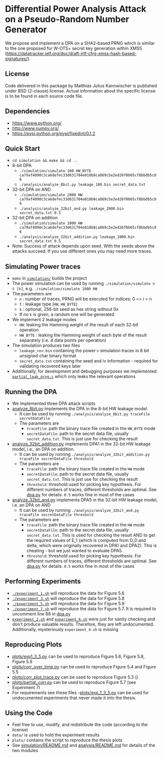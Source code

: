 # Differential Power Analysis Attack on a Pseudo-Random Number Generator
We propose and implement a DPA on a SHA2-based PRNG which is similar to the one proposed for W-OTS+ secret key generation within XMSS (https://datatracker.ietf.org/doc/draft-irtf-cfrg-xmss-hash-based-signatures/).

## License
Code delivered in this package by Matthias Julius Kannwischer is published under BSD (2-clause) license. Actual information about the specific license is to be found in each source code file.

## Dependencies
 - https://www.python.org/
 - http://www.numpy.org/
 - https://pypi.python.org/pypi/fixedint/0.1.2

## Quick Start
 - `cd simulation && make && cd ..`
 - 8-bit DPA
    - `./simulation/simulate 100 HW_BYTE ca79af4090c3ca6defec33d631704e018b8ca869c5e2ed26f0b65cf8bbdb5c86`
    - `./analysis/analyze_8bit.py leakage_100.bin secret_data.txt`
 - 32-bit DPA on AND
    - `./simulation/simulate 2000 HW ca79af4090c3ca6defec33d631704e018b8ca869c5e2ed26f0b65cf8bbdb5c86`
    - `./analysis/analyze_32bit_and.py leakage_2000.bin secret_data.txt 0.5`
 - 32-bit DPA on addition
    - `./simulation/simulate 1000 HW ca79af4090c3ca6defec33d631704e018b8ca869c5e2ed26f0b65cf8bbdb5c86`
    - `./analysis/analyze_32bit_addition.py leakage_1000.bin secret_data.txt 0.5`
 - Note: Success of attack depends upon seed. With the seeds above the attacks succeed. If you use different ones you may need more traces.
## Simulating Power traces
- `make` in [`simulation/`](simulation/) builds the project
- The power simulation can be used by running `./simulation/simulate n t [k]`, e.g. `./simulation/simulate 1000 HW`
- The parameters are
  - `n` : number of traces, PRNG will be executed for indices: 0 <= i < n
  - `t` : leakage type (`HW`, `HW_BYTE`)
  - `k` : optional, 256-bit seed as hex string without 0x
  - If no `k` is given, a random one will be generated
- We implement 2 leakage modes
    - `HW`: leaking the Hamming weight of the result of each 32-bit operation
    - `HW_BYTE` : leaking the Hamming weight of each byte of the result separately (i.e. 4 data points per operation)
- The simulation produces two files
  - `leakage_<n>.bin` containing the power `n` simulation traces in 8 bit unsigned char binary format
  - `secret_data.txt` containing the seed and iv information - required for validating recovered keys later
- Additionally, for development and debugging purposes we implemented [`partial_leak_prng.c`](simulation/partial_leak_prng.c) which only leaks the relevant operations

## Running the DPA
 - We implemented three DPA attack scripts
 - [analyze_8bit.py](analysis/analyze_8bit.py) implements the DPA in the 8-bit HW leakage model.
    - It can be used by running `./analysis/analyze_8bit.py traceFile secretDataFile`
    - The parameters are
      - `traceFile`: path the binary trace file created in the `HW_BYTE` mode
      - `secretDataFile`: path to the secret data file, usually `secret_data.txt`. This is just use for checking the result
  - [analyze_32bit_addition.py](analysis/analyze_32bit_addition.py) implements DPA1 in the 32-bit HW leakage model, i.e., an DPA on addition.
    - It can be used by running `./analysis/analyze_32bit_addition.py traceFile secretDataFile threshold`
    - The parameters are
      - `traceFile`: path the binary trace file created in the `HW` mode
      - `secretDataFile`: path to the secret data file, usually `secret_data.txt`. This is just use for checking the result
      - `threshold`: threshold used for picking key hypothesis. For different numbers of traces, different thresholds are optimal. See [dpa.py](analysis/dpa.py) for details. `0.5` works fine in most of the cases
  - [analyze_32bit_and.py](analysis/analyze_32bit_addition.py) implements DPA5 in the 32-bit HW leakage model, i.e. an DPA on AND
    - It can be used by running `./analysis/analyze_32bit_and.py traceFile secretDataFile threshold`
    - The parameters are
      - `traceFile`: path the binary trace file created in the `HW` mode
      - `secretDataFile`: path to the secret data file, usually `secret_data.txt`. This is used for checking the result AND to get the required values of E_1 (which is computed from D_0 and delta, which were originally recovered in DPA1 and DPA2). This is cheating - but we just wanted to evaluate DPA5.
      - `threshold`: threshold used for picking key hypothesis. For different numbers of traces, different thresholds are optimal. See [dpa.py](analysis/dpa.py) for details. `0.5` works fine in most of the cases

## Performing Experiments
- [`./experiment_1.sh`](experiment_1.sh) will reproduce the data for Figure 5.6
- [`./experiment_3.sh`](experiment_3.sh) will reproduce the data for Figure 5.8
- [`./experiment_5.sh`](experiment_3.sh) will reproduce the data for Figure 5.9
- [`./experiment_7.sh`](experiment_7.sh) will reproduce the data for Figure 5.7. It is required to uncomment line 88 in [dpa.py](analysis/dpa.py)
- [`experiment_2.sh`](other_experiments/experiment_2.sh) and [`experiment_6.sh`](other_experiments/experiment_6.sh) were just for sanity checking and don't produce valuable results. Therefore, they are left undocumented. Additionally, mysteriously `experiment_4.sh` is missing

## Reproducing Plots
- [plots/exp1_3_5.py](plots/exp1_3_5.py) can be used to reproduce Figure 5.6, Figure 5.8, Figure 5.9
- [plots/corr_over_time.py](plots/corr_over_time.py) can be used to reproduce Figure 5.4 and Figure 5.5
- [plots/corr_plot_trace.py](plots/plot_trace.py) can be used to reproduce Figure 5.3 ()
- [plots/partial_corr.py](plots/partial_corr.py) can be used to reproduce Figure 5.7 (see Experiment 7)
- For requirements see these files
-[plots/exp_1_3_5.py](plots/exp_2_6.py) can be used for undocumented experiments that never made it into the thesis.

## Using the Code
- Feel free to use, modify, and redistribute the code (according to the license)
- `data/` is used to hold the experiment results
- `plots/` contains the script to reproduce the thesis plots
- See [simulation/README.md](simulation/README.md) and [analysis/README.md](analysis/README.md) for details of the two modules
